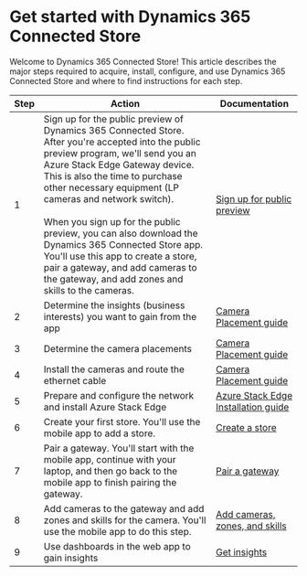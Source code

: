

# Get started with Dynamics 365 Connected Store

Welcome to Dynamics 365 Connected Store! This article describes the major steps required to acquire, install, configure, and use  Dynamics 365 Connected Store and where to find instructions for each step.

|Step|Action|Documentation|
|--------|--------------------------------------------------------------------|-----------------------------|
|1|Sign up for the public preview of Dynamics 365 Connected Store. After you're accepted into the public preview program, we'll send you an Azure Stack Edge Gateway device. This is also the time to purchase other necessary equipment (LP cameras and network switch).<br><br>When you sign up for the public preview, you can also download the Dynamics 365 Connected Store app. You'll use this app to create a store, pair a gateway, and add cameras to the gateway, and add zones and skills to the cameras.|[Sign up for public preview](sign-up.md)|
|2|Determine the insights (business interests) you want to gain from the app|[Camera Placement guide](camera-placement.md)|
|3|Determine the camera placements|[Camera Placement guide](camera-placement.md)|
|4|Install the cameras and route the ethernet cable|[Camera Placement guide](camera-placement.md)|
|5|Prepare and configure the network and install Azure Stack Edge|[Azure Stack Edge Installation guide](ase-install.md)|
|6|Create your first store. You'll use the mobile app to add a store.|[Create a store](create-store.md)|
|7|Pair a gateway. You'll start with the mobile app, continue with your laptop, and then go back to the mobile app to finish pairing the gateway.|[Pair a gateway](pair-gateway.md)|
|8|Add cameras to the gateway and add zones and skills for the camera. You'll use the mobile app to do this step.|[Add cameras, zones, and skills](add-cameras-skills.md)|
|9|Use dashboards in the web app to gain insights|[Get insights](insights.md)|
